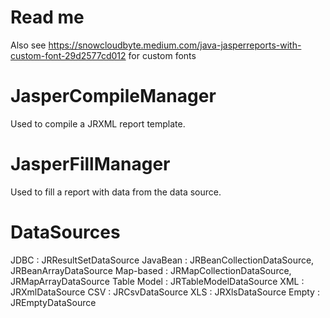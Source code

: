 # Read me

Also see
https://snowcloudbyte.medium.com/java-jasperreports-with-custom-font-29d2577cd012
for custom fonts

# JasperCompileManager

Used to compile a JRXML report template.

# JasperFillManager

Used to fill a report with data from the data source.

# DataSources

JDBC : JRResultSetDataSource
JavaBean : JRBeanCollectionDataSource, JRBeanArrayDataSource
Map-based : JRMapCollectionDataSource, JRMapArrayDataSource
Table Model : JRTableModelDataSource
XML : JRXmlDataSource
CSV : JRCsvDataSource
XLS : JRXlsDataSource
Empty : JREmptyDataSource